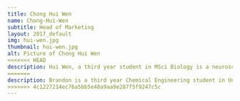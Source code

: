 ```yaml
---
title: Chong Hui Wen
name: Chong-Hui-Wen
subtitle: Head of Marketing
layout: 2017_default
img: hui-wen.jpg
thumbnail: hui-wen.jpg
alt: Picture of Chong Hui Wen
<<<<<<< HEAD
description: Hui Wen, a third year student in MSci Biology is a neuroscientist in training who formulates ways to understand the target audience inside out and tailors the outreach strategies. With her previous experience as the Creative Director for Virgin Media UK, she is well versed in planning and coordinating marketing strategies to ensure the success of the second establishment of MSTC.
=======
description: Brandon is a third year Chemical Engineering student in Universiti Tunku Abdul Rahman. As the Director of Editorial Department in YME Malaysia, he joined the MSTC team with the hopes of working with talented Malaysian students from all over the globe. His aspiration for MSTC 2018 is to create a platform for STEM enthusiasts regardless of their background to interact with minimal formality. This motivation stems from his observation that technology or at least educational gatherings are often in a sense "unapproachable" for the general public due to its prestigious branding. Besides being a fan of photography, he is also a fan of Anton Bruckner's symphonies!
>>>>>>> 4c1227214ec76a5bb5e48a9aa9e287f5f9247c5c
---
```

